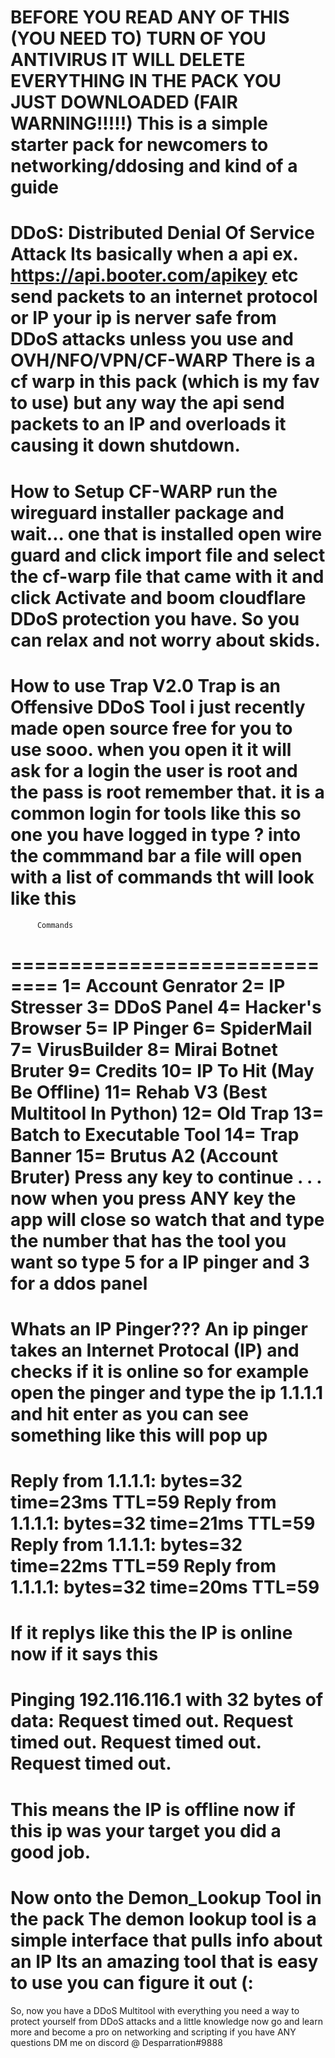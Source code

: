 BEFORE YOU READ ANY OF THIS (YOU NEED TO) TURN OF YOU ANTIVIRUS IT WILL DELETE EVERYTHING IN THE PACK YOU JUST DOWNLOADED (FAIR WARNING!!!!!)
This is a simple starter pack for newcomers to networking/ddosing and kind of a guide
========================================================
DDoS:
Distributed Denial Of Service Attack
Its basically when a api ex. https://api.booter.com/apikey etc send packets to an internet protocol or IP your ip is nerver safe from DDoS attacks unless you use and OVH/NFO/VPN/CF-WARP There is a cf warp in this pack (which is my fav to use) but any way the api send packets to an IP and overloads it causing it down shutdown.
=============================================================================
How to Setup CF-WARP
run the wireguard installer package and wait... one that is installed open wire guard and click import file and select the cf-warp file that came with it and click Activate and boom cloudflare DDoS protection you have. So you can relax and not worry about skids.
===============================================================================
How to use Trap V2.0 
Trap is an Offensive DDoS Tool i just recently made open source free for you to use sooo. when you open it it will ask for a login the user is root and the pass is root remember that. it is a common login for tools like this so one you have logged in type ? into the commmand bar a file will open with a list of commands tht will look like this 
==============================
          Commands
==============================
 1= Account Genrator
 2= IP Stresser
 3= DDoS Panel
 4= Hacker's Browser
 5= IP Pinger
 6= SpiderMail
 7= VirusBuilder
 8= Mirai Botnet Bruter
 9= Credits
 10= IP To Hit (May Be Offline)
 11= Rehab V3 (Best Multitool In Python)
 12= Old Trap
 13= Batch to Executable Tool
 14= Trap Banner
 15= Brutus A2 (Account Bruter)
Press any key to continue . . .
now when you press ANY key the app will close so watch that and type the number that has the tool you want so type 5 for a IP pinger and 3 for a ddos panel
===============================================================================
Whats an IP Pinger???
An ip pinger takes an Internet Protocal (IP) and checks if it is online so for example open the pinger and type the ip 1.1.1.1 and hit enter as you can see something like this will pop up
=============================================
Reply from 1.1.1.1: bytes=32 time=23ms TTL=59
Reply from 1.1.1.1: bytes=32 time=21ms TTL=59
Reply from 1.1.1.1: bytes=32 time=22ms TTL=59
Reply from 1.1.1.1: bytes=32 time=20ms TTL=59
=============================================
If it replys like this the IP is online now if it says this
============================================
Pinging 192.116.116.1 with 32 bytes of data:
Request timed out.
Request timed out.
Request timed out.
Request timed out.
============================================
This means the IP is offline now if this ip was your target you did a good job.
===============================================================================
Now onto the Demon_Lookup Tool in the pack
The demon lookup tool is a simple interface that pulls info about an IP Its an amazing tool that is easy to use you can figure it out (:
===============================================================================
So, now you have a DDoS Multitool with everything you need a way to protect yourself from DDoS attacks  and a little knowledge now go and learn more and become a pro on networking and scripting if you have ANY questions DM me on discord @ Desparration#9888
